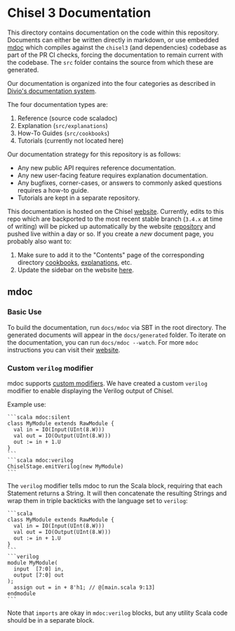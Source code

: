 # Chisel 3 Documentation

This directory contains documentation on the code within this repository.
Documents can either be written directly in markdown, or
use embedded [mdoc](https://scalameta.org/mdoc/)
which compiles against the `chisel3` (and dependencies) codebase
as part of the PR CI checks,
forcing the documentation to remain current with the codebase.
The `src` folder contains the source from which these are generated.

Our documentation is organized into the four categories as described in
[Divio's documentation system](https://documentation.divio.com/).

The four documentation types are:
 1. Reference (source code scaladoc)
 1. Explanation (`src/explanations`)
 1. How-To Guides (`src/cookbooks`)
 1. Tutorials (currently not located here)

Our documentation strategy for this repository is as follows:
 * Any new public API requires reference documentation.
 * Any new user-facing feature requires explanation documentation.
 * Any bugfixes, corner-cases, or answers to commonly asked questions requires a how-to guide.
 * Tutorials are kept in a separate repository.

This documentation is hosted on the Chisel [website](https://www.chisel-lang.org).
Currently, edits to this repo which are backported to the most recent stable branch
(`3.4.x` at time of writing) will be picked up automatically by the
website [repository](https://github.com/freechipsproject/www.chisel-lang.org) and pushed live within
a day or so.
If you create a *new* document page, you probably also want to:
  1. Make sure to add it to the "Contents" page of the corresponding directory [cookbooks](src/cookbooks/cookbooks.md),
   [explanations](src/explanations/explanations.md), etc.
  1. Update the sidebar on the website [here](https://github.com/freechipsproject/www.chisel-lang.org/blob/master/docs/src/main/resources/microsite/data/menu.yml).

## mdoc

### Basic Use

To build the documentation, run `docs/mdoc` via SBT in the root directory. The generated documents
will appear in the `docs/generated` folder. To iterate on the documentation, you can run `docs/mdoc --watch`. For
more `mdoc` instructions you can visit their [website](https://scalameta.org/mdoc/).

### Custom `verilog` modifier

mdoc supports [custom modifiers](https://scalameta.org/mdoc/docs/modifiers.html#postmodifier).
We have created a custom `verilog` modifier to enable displaying the Verilog output of Chisel.

Example use:
````
```scala mdoc:silent
class MyModule extends RawModule {
  val in = IO(Input(UInt(8.W)))
  val out = IO(Output(UInt(8.W)))
  out := in + 1.U
}
```
```scala mdoc:verilog
ChiselStage.emitVerilog(new MyModule)
```
````
The `verilog` modifier tells mdoc to run the Scala block, requiring that each Statement returns a String.
It will then concatenate the resulting Strings and wrap them in triple backticks with the language set to `verilog`:
````
```scala
class MyModule extends RawModule {
  val in = IO(Input(UInt(8.W)))
  val out = IO(Output(UInt(8.W)))
  out := in + 1.U
}
```
```verilog
module MyModule(
  input  [7:0] in,
  output [7:0] out
);
  assign out = in + 8'h1; // @[main.scala 9:13]
endmodule
```
````

Note that `imports` are okay in `mdoc:verilog` blocks, but any utility Scala code should be in a separate block.

